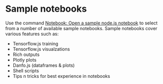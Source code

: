 # Sample notebooks

Use the command [Notebook: Open a sample node.js notebook](command:node.notebook.sample) to select from a number of available sample notebooks.
Sample notebooks cover various features such as:
* Tensorflow.js training
* Tensorflow.js visualzations
* Rich outputs
* Plotly plots
* Danfo.js (dataframes & plots)
* Shell scripts
* Tips n tricks for best experience in notebooks
